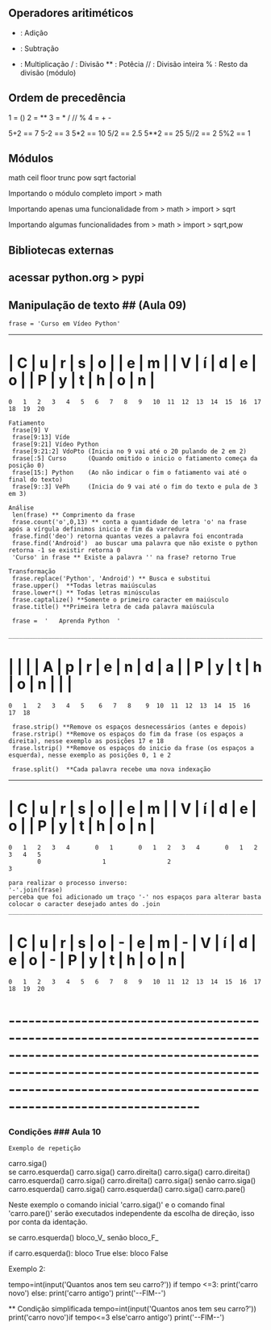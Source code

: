 
## Operadores aritiméticos ##

+ : Adição
- : Subtração
* : Multiplicação
/ : Divisão
** : Potêcia
// : Divisão inteira
% : Resto da divisão (módulo)

## Ordem de precedência ##

1 = ()
2 = **
3 = * / // %
4 = + - 

5+2 == 7
5-2 == 3
5*2 == 10
5/2 == 2.5
5**2 == 25
5//2 == 2
5%2 == 1

## Módulos ##
math
    ceil
    floor
    trunc
    pow
    sqrt
    factorial


Importando o módulo completo
    import > math

Importando apenas uma funcionalidade 
    from > math > import > sqrt

Importando algumas funcionalidades
    from > math > import > sqrt,pow

## Bibliotecas externas ##

acessar python.org > pypi
---------------------------------------------------------------------------------------------------------------------------------------------------------------------------------------------------------------------------

## Manipulação de texto ## (Aula 09)
    frase = 'Curso em Vídeo Python'
  ____________________________________________________________________________________
# | C | u | r | s | o |   | e | m |   | V | í | d | e | o |   | P | y | t | h | o | n |
    0   1   2   3   4   5   6   7   8   9   10  11  12  13  14  15  16  17  18  19  20  

    Fatiamento
     frase[9] V
     frase[9:13] Víde
     frase[9:21] Vídeo Python
     frase[9:21:2] VdoPto (Inicia no 9 vai até o 20 pulando de 2 em 2)
     frase[:5] Curso      (Quando omitido o inicio o fatiamento começa da posição 0)
     frase[15:] Python    (Ao não indicar o fim o fatiamento vai até o final do texto)
     frase[9::3] VePh     (Inicia do 9 vai até o fim do texto e pula de 3 em 3)

    Análise
     len(frase) ** Comprimento da frase
     frase.count('o',0,13) ** conta a quantidade de letra 'o' na frase após a vírgula definimos inicio e fim da varredura
     frase.find('deo') retorna quantas vezes a palavra foi encontrada
     frase.find('Android')  ao buscar uma palavra que não existe o python retorna -1 se existir retorna 0
     'Curso' in frase ** Existe a palavra '' na frase? retorno True

    Transformação
     frase.replace('Python', 'Android') ** Busca e substitui 
     frase.upper()  **Todas letras maiúsculas
     frase.lower*() ** Todas letras minúsculas
     frase.captalize() **Somente o primeiro caracter em maiúsculo
     frase.title() **Primeira letra de cada palavra maiúscula

     frase =  '   Aprenda Python  '
     ___________________________________________________________________________
# |   |   |   | A | p | r  | e | n | d  | a |  | P | y | t | h  | o | n |  |   |
    0   1   2   3   4   5    6   7   8    9  10  11  12  13  14  15  16  17  18  

     frase.strip() **Remove os espaços desnecessários (antes e depois)
     frase.rstrip() **Remove os espaços do fim da frase (os espaços a direita), nesse exemplo as posições 17 e 18
     frase.lstrip() **Remove os espaços do inicio da frase (os espaços a esquerda), nesse exemplo as posições 0, 1 e 2
     
     frase.split()  **Cada palavra recebe uma nova indexação
   ____________________   _________   _____________________   _________________________
# | C | u | r | s | o |   | e | m |   | V | í | d | e | o |   | P | y | t | h | o | n |
    0   1   2   3   4       0   1       0   1   2   3   4       0   1   2   3   4   5
            0                 1                 2                          3

    para realizar o processo inverso:
    '-'.join(frase)
    perceba que foi adicionado um traço '-' nos espaços para alterar basta colocar o caracter desejado antes do .join
    ____________________________________________________________________________________
# | C | u | r | s | o | - | e | m | - | V | í | d | e | o | - | P | y | t | h | o | n |
    0   1   2   3   4   5   6   7   8   9   10  11  12  13  14  15  16  17  18  19  20 
# ---------------------------------------------------------------------------------------------------------------------------------------------------------------------------------------------------------------------------
               
### Condições ### Aula 10
    Exemplo de repetição
carro.siga()    
se carro.esquerda()
    carro.siga()
    carro.direita()
    carro.siga()
    carro.direita()
    carro.esquerda()
    carro.siga()
    carro.direita()
    carro.siga()
senão
    carro.siga()
    carro.esquerda()
    carro.siga()
    carro.esquerda()
    carro.siga()
carro.pare()       

Neste exemplo o comando inicial 'carro.siga()' e o comando final 'carro.pare()' serão executados independente da escolha de direção, isso por conta da identação. 

se carro.esquerda() 
    bloco_V_
senão
    bloco_F_

if carro.esquerda():
    bloco True
else:
    bloco False

Exemplo 2:

tempo=int(input('Quantos anos tem seu carro?'))
if tempo <=3:
    print('carro novo')
else:
    print('carro antigo')
print('--FIM--')

** Condição simplificada
tempo=int(input('Quantos anos tem seu carro?'))
print('carro novo')if tempo<=3 else'carro antigo')
print('--FIM--')


